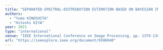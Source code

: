 ```yaml
---
title: "SEPARATED-SPECTRAL-DISTRIBUTION ESTIMATION BASED ON BAYESIAN INFERENCE WITH SINGLE RGB CAMERA"
authors:
  - "Yuma KINOSHITA"
  - "Hitoshi KIYA"
year: 2021
type: "international"
venue: "IEEE International Conference on Image Processing, pp. 1379-1383, Anchorage, Alaska, USA, 2021-09-21."
url: "https://ieeexplore.ieee.org/document/9506040"
---
```

